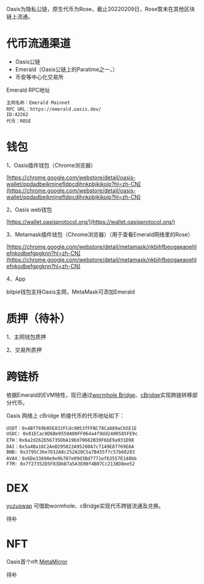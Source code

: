 Oasis为隐私公链，原生代币为Rose，截止20220209日，Rose暂未在其他区块链上流通。

# 代币流通渠道
* Oasis公链
* Emerald（Oasis公链上的Paratime之一，）
* 币安等中心化交易所

Emerald RPC地址

```
主网名称：Emerald Mainnet
RPC URL：https://emerald.oasis.dev/
ID:42262
代币：ROSE
```

# 钱包

1、Oasis插件钱包（Chrome浏览器）

[https://chrome.google.com/webstore/detail/oasis-wallet/ppdadbejkmjnefldpcdjhnkpbjkikoip?hl=zh-CN](https://chrome.google.com/webstore/detail/oasis-wallet/ppdadbejkmjnefldpcdjhnkpbjkikoip?hl=zh-CN)

2、Oasis web钱包

[https://wallet.oasisprotocol.org/](https://wallet.oasisprotocol.org/)

3、Metamask插件钱包（Chrome浏览器）（用于查看Emerald网络里的Rose）

[https://chrome.google.com/webstore/detail/metamask/nkbihfbeogaeaoehlefnkodbefgpgknn?hl=zh-CN](https://chrome.google.com/webstore/detail/metamask/nkbihfbeogaeaoehlefnkodbefgpgknn?hl=zh-CN)

4、App

bitpie钱包支持Oasis主网，MetaMask可添加Emerald

# 质押（待补）

1、主网钱包质押

2、交易所质押


# 跨链桥

依据Emerald的EVM特性，现已通过[wormhole Bridge](https://portalbridge.com/#/transfer)、[cBridge](https://cbridge.celer.network/#/transfer)实现跨链转移部分代币。

Oasis 网络上 cBridge 桥接代币的代币地址如下：

```
USDT：0x4Bf769b05E832FCdc9053fFFBC78Ca889aCb5E1E
USDC: 0x81ECac0D6Be0550A00FF064a4f9dd2400585FE9c
ETH：0x6a2d262D56735DbA19Dd70682B39F6bE9a931D98
DAI：0x5a4Ba16C2AeB295822A95280A7c7149E87769E6A
BNB: 0x3795C36e7D12A8c252A20C5a7B455f7c57b60283
AVAX：0x6De33698e9e9b787e09d3Bd7771ef63557E148bb
FTM: 0x7f27352D5F83Db87a5A3E00f4B07Cc2138D8ee52
```

# DEX

[yuzuswap](https://app.yuzu-swap.com/#/homepage) 可借助wormhole、cBridge实现代币跨链流通及兑换。

待补

# NFT

Oasis首个nft [MetaMirror](https://auth3.network/metamirror/ai-rose/)

待补
